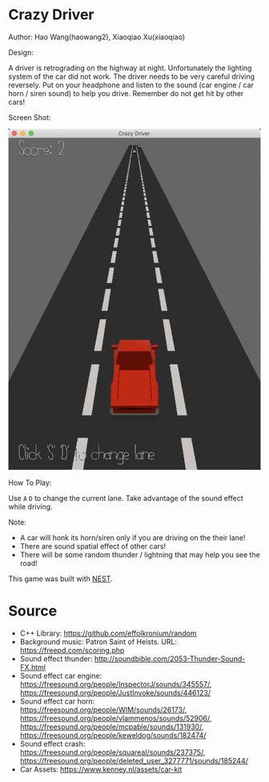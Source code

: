# Crazy Driver

Author: Hao Wang(haowang2), Xiaoqiao Xu(xiaoqiao)

Design: 

A driver is retrograding on the highway at night. Unfortunately the lighting system of the car did not work. The driver needs 
to be very careful driving reversely. Put on your headphone and listen to the sound (car engine / car horn / siren sound) to 
help you drive. Remember do not get hit by other cars!

Screen Shot:

![Screen Shot](screenshot.png)

How To Play:

Use `A` `D` to change the current lane. Take advantage of the sound effect while driving. 

Note: 

* A car will honk its horn/siren only if you are driving on the their lane!
* There are sound spatial effect of other cars!
* There will be some random thunder / lightning  that may help you see the road!
 

This game was built with [NEST](NEST.md).

# Source

- C++ Library: https://github.com/effolkronium/random 
- Background music: Patron Saint of Heists. URL: https://freepd.com/scoring.php
- Sound effect thunder: http://soundbible.com/2053-Thunder-Sound-FX.html
- Sound effect car engine: https://freesound.org/people/InspectorJ/sounds/345557/, https://freesound.org/people/JustInvoke/sounds/446123/
- Sound effect car horn: https://freesound.org/people/WIM/sounds/26173/, https://freesound.org/people/vlammenos/sounds/52906/, https://freesound.org/people/mcpable/sounds/131930/, https://freesound.org/people/keweldog/sounds/182474/
- Sound effect crash: https://freesound.org/people/squareal/sounds/237375/, https://freesound.org/people/deleted_user_3277771/sounds/185244/
- Car Assets: https://www.kenney.nl/assets/car-kit
